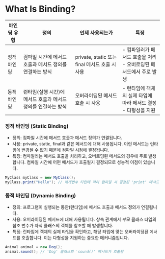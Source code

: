 # What Is Binding?
| 바인딩 유형     | 정의                                              | 언제 사용되는가                              | 특징                                                                 |
|-------------|-------------------------------------------------|-----------------------------------------|---------------------------------------------------------------------|
| 정적 바인딩  | 컴파일 시간에 메서드 호출과 메서드 정의를 연결하는 방식       | private, static 또는 final 메서드 호출 시 사용 | - 컴파일러가 메서드 호출을 처리<br>- 오버로딩된 메서드에서 주로 발생  |
| 동적 바인딩  | 런타임(실행 시간)에 메서드 호출과 메서드 정의를 연결하는 방식   | 오버라이딩된 메서드 호출 시 사용             | - 런타임에 객체의 실제 타입에 따라 메서드 결정<br>- 다형성을 지원     |


### 정적 바인딩 (Static Binding)
- 정의: 컴파일 시간에 메서드 호출과 메서드 정의가 연결됩니다.
- 사용: private, static, final과 같은 메서드에 대해 사용됩니다. 이런 메서드는 런타임에 변경될 수 없기 때문에 컴파일 시점에 결정됩니다.
- 특징: 컴파일러는 메서드 호출을 처리하고, 오버로딩된 메서드의 경우에 주로 발생합니다. 컴파일 시간에 어떤 메서드가 호출될지 결정되므로 성능적 이점이 있습니다.
~~~java
MyClass myClass = new MyClass();
myClass.print("Hello"); // 매개변수 타입에 따라 컴파일 시 결정된 'print' 메서드 호출
~~~

### 동적 바인딩 (Dynamic Binding)
- 정의: 프로그램이 실행되는 동안(런타임)에 메서드 호출과 메서드 정의가 연결됩니다.
- 사용: 오버라이딩된 메서드에 대해 사용됩니다. 상속 관계에서 부모 클래스 타입의 참조 변수가 자식 클래스의 객체를 참조할 때 발생합니다.
- 특징: 런타임에 객체의 실제 타입을 확인하고, 해당 타입에 맞는 오버라이딩된 메서드를 호출합니다. 이는 다형성을 지원하는 중요한 메커니즘입니다.
~~~java
Animal animal = new Dog();
animal.sound(); // 'Dog' 클래스의 'sound()' 메서드가 호출됨
~~~

